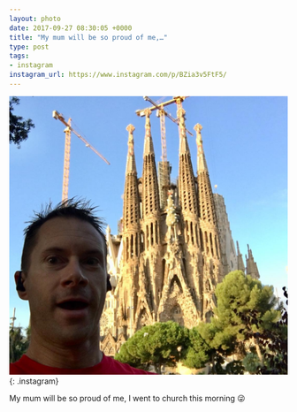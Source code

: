 ```yaml
---
layout: photo
date: 2017-09-27 08:30:05 +0000
title: "My mum will be so proud of me,…"
type: post
tags:
- instagram
instagram_url: https://www.instagram.com/p/BZia3v5FtF5/
---
```


![Instagram - BZia3v5FtF5](/img/BZia3v5FtF5.jpg){: .instagram}

My mum will be so proud of me, I went to church this morning 😜
